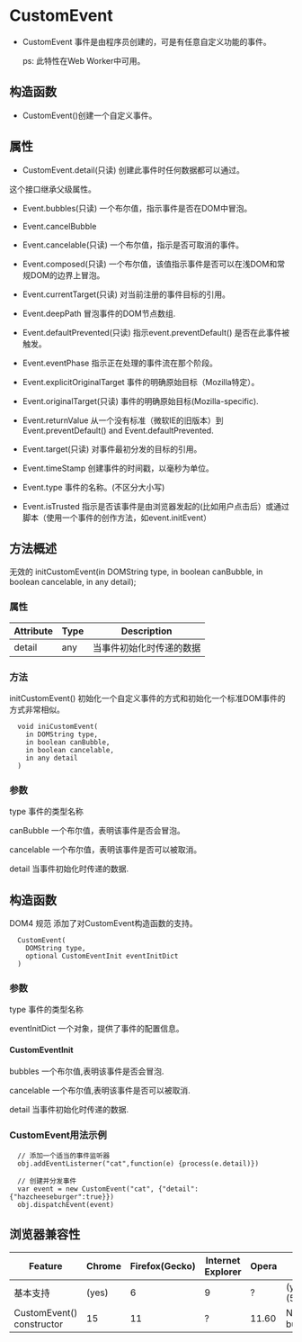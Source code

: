 # CustomEvent

- CustomEvent 事件是由程序员创建的，可是有任意自定义功能的事件。  

  ps: 此特性在Web Worker中可用。

##  构造函数

- CustomEvent()创建一个自定义事件。  

## 属性

- CustomEvent.detail(只读) 创建此事件时任何数据都可以通过。  

这个接口继承父级属性。  

- Event.bubbles(只读) 一个布尔值，指示事件是否在DOM中冒泡。  

- Event.cancelBubble  

- Event.cancelable(只读)  一个布尔值，指示是否可取消的事件。  

- Event.composed(只读)  一个布尔值，该值指示事件是否可以在浅DOM和常规DOM的边界上冒泡。  

- Event.currentTarget(只读) 对当前注册的事件目标的引用。  

- Event.deepPath  冒泡事件的DOM节点数组.  

- Event.defaultPrevented(只读)  指示event.preventDefault() 是否在此事件被触发。  

- Event.eventPhase 指示正在处理的事件流在那个阶段。  

- Event.explicitOriginalTarget  事件的明确原始目标（Mozilla特定）。 

- Event.originalTarget(只读) 事件的明确原始目标(Mozilla-specific).  

- Event.returnValue 从一个没有标准（微软IE的旧版本）到 Event.preventDefault() and Event.defaultPrevented.  

- Event.target(只读) 对事件最初分发的目标的引用。  

- Event.timeStamp 创建事件的时间戳，以毫秒为单位。  

- Event.type 事件的名称。(不区分大小写)  

- Event.isTrusted 指示是否该事件是由浏览器发起的(比如用户点击后）或通过脚本（使用一个事件的创作方法，如event.initEvent） 


## 方法概述

无效的 initCustomEvent(in DOMString type, in boolean canBubble, in boolean cancelable, in any detail);  


### 属性

| Attribute | Type | Description |
|-----------|--------|------------|
| detail    |  any   | 当事件初始化时传递的数据 |


### 方法

initCustomEvent()  初始化一个自定义事件的方式和初始化一个标准DOM事件的方式非常相似。  

```
  void iniCustomEvent(
    in DOMString type,
    in boolean canBubble,
    in boolean cancelable,
    in any detail
  )

```


### 参数

type  事件的类型名称  

canBubble  一个布尔值，表明该事件是否会冒泡。 

cancelable  一个布尔值，表明该事件是否可以被取消。  

detail  当事件初始化时传递的数据.


## 构造函数

DOM4 规范 添加了对CustomEvent构造函数的支持。  

```
  CustomEvent(
    DOMString type,
    optional CustomEventInit eventInitDict
  )
```


### 参数

type 事件的类型名称  

eventInitDict 一个对象，提供了事件的配置信息。


#### CustomEventInit 

bubbles  一个布尔值,表明该事件是否会冒泡.    

cancelable  一个布尔值,表明该事件是否可以被取消.  

detail  当事件初始化时传递的数据.  


### CustomEvent用法示例  

```
  // 添加一个适当的事件监听器
  obj.addEventListerner("cat",function(e) {process(e.detail)})

  // 创建并分发事件
  var event = new CustomEvent("cat", {"detail":{"hazcheeseburger":true}})
  obj.dispatchEvent(event)
```


## 浏览器兼容性


|  Feature            | Chrome |  Firefox(Gecko) | Internet Explorer | Opera | Safari | 
|---------------------|-------- |---------------- |----------------|---------|----------|
|     基本支持      |  (yes)  |     6         |       9        |   ?    |   (yes)(533.3)  |
| CustomEvent() constructor |   15   |   11   |     ?     |   11.60   |   Nightly build(535.2)  |
